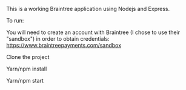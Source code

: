 This is a working Braintree application using Nodejs and Express.

To run:

You will need to create an account with Braintree (I chose to use their "sandbox") in order to obtain credentials:
  https://www.braintreepayments.com/sandbox

Clone the project

Yarn/npm install

Yarn/npm start
